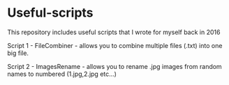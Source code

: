 # Useful-scripts
This repository includes useful scripts that I wrote for myself back in 2016

Script 1 - FileCombiner - allows you to combine multiple files (.txt) into one big file.

Script 2 - ImagesRename - allows you to rename .jpg images from random names to numbered (1.jpg,2.jpg etc...) 
